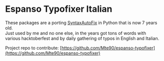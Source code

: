 # Espanso Typofixer Italian

These packages are a porting [SyntaxAutoFix](https://github.com/Mte90/SyntaxAutoFix) in Python that is now 7 years old.  
Just used by me and no one else, in the years got tons of words with various hacktoberfest and by daily gathering of typos in English and Italian.  

Project repo to contribute: [https://github.com/Mte90/espanso-typofixer](https://github.com/Mte90/espanso-typofixer)